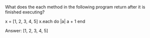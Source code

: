 What does the each method in the following program return after it is finished executing?

x = [1, 2, 3, 4, 5]
x.each do |a|
  a + 1
end

Answer: [1, 2, 3, 4, 5]
